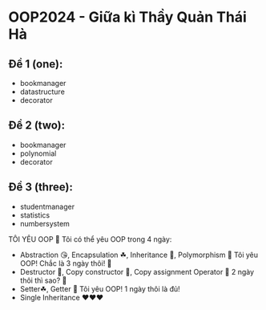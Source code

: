 # OOP2024 - Giữa kì Thầy Quản Thái Hà

## Đề 1 (one):
- bookmanager
- datastructure
- decorator

## Đề 2 (two):
- bookmanager
- polynomial
- decorator

## Đề 3 (three):
- studentmanager
- statistics
- numbersystem
  
TÔI YÊU OOP  🌷
Tôi có thể yêu OOP trong 4 ngày:
- Abstraction 😘, Encapsulation ☘, Inheritance 🌻, Polymorphism 🥰
Tôi yêu OOP!
Chắc là 3 ngày thôi! 🥰
- Destructor 🌼, Copy constructor 🥗, Copy assignment Operator 🥰
2 ngày thôi thì sao? 🥰
- Setter☘, Getter 🌿
Tôi yêu OOP!
1 ngày thôi là đủ!
- Single Inheritance ❤❤❤
